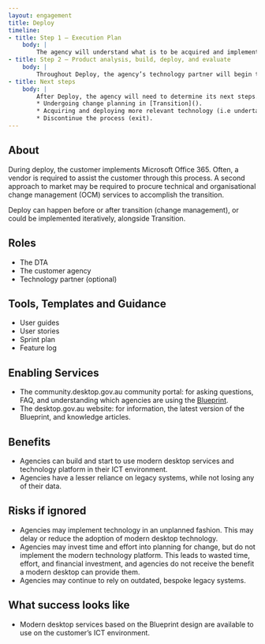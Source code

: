 ```yaml
--- 
layout: engagement 
title: Deploy 
timeline: 
- title: Step 1 – Execution Plan  
    body: | 
        The agency will understand what is to be acquired and implemented in their ICT environment.  
- title: Step 2 – Product analysis, build, deploy, and evaluate  
    body: | 
        Throughout Deploy, the agency’s technology partner will begin to deploy modern desktop services. In an agile format, this will mean defining requirements (user stories) in a sprint, designing a feature set, building and deploying the feature, and evaluating what went well and what requires improvement in the next sprint.  
- title: Next steps  
    body: | 
        After Deploy, the agency will need to determine its next steps. This may include, for example: 
        * Undergoing change planning in [Transition]().  
        * Acquiring and deploying more relevant technology (i.e undertaking Deploy() again and implementing more features). 
        * Discontinue the process (exit).  
--- 
```


## About 

During deploy, the customer implements Microsoft Office 365. Often, a vendor is required to assist the customer through this process.  A second approach to market may be required to procure technical and organisational change management (OCM) services to accomplish the transition.  

Deploy can happen before or after transition (change management), or could be implemented iteratively, alongside Transition. 

## Roles 

* The DTA
* The customer agency
* Technology partner (optional) 

## Tools, Templates and Guidance 

* User guides 
* User stories 
* Sprint plan 
* Feature log 

## Enabling Services 

* The community.desktop.gov.au community portal: for asking questions, FAQ, and understanding which agencies are using the [Blueprint](/blueprint).  
* The desktop.gov.au website: for information, the latest version of the Blueprint, and knowledge articles. 

## Benefits 

* Agencies can build and start to use modern desktop services and technology platform in their ICT environment. 
* Agencies have a lesser reliance on legacy systems, while not losing any of their data. 

## Risks if ignored 

* Agencies may implement technology in an unplanned fashion. This may delay or reduce the adoption of modern desktop technology.   
* Agencies may invest time and effort into planning for change, but do not implement the modern technology platform. This leads to wasted time, effort, and financial investment, and agencies do not receive the benefit a modern desktop can provide them.    
* Agencies may continue to rely on outdated, bespoke legacy systems.  

## What success looks like  

* Modern desktop services based on the Blueprint design are available to use on the customer’s ICT environment.  
